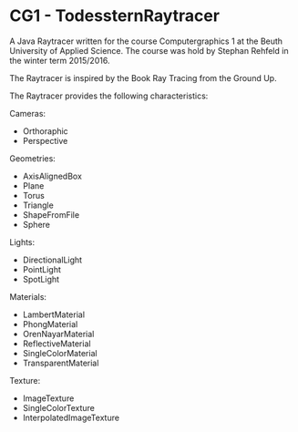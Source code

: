 # CG1 - TodessternRaytracer

A Java Raytracer written for the course Computergraphics 1 at the Beuth University of Applied Science.
The course was hold by Stephan Rehfeld in the winter term 2015/2016.

The Raytracer is inspired by the Book Ray Tracing from the Ground Up.


The Raytracer provides the following characteristics:


Cameras:    
- Orthoraphic 
- Perspective
          
Geometries: 
- AxisAlignedBox
- Plane
- Torus
- Triangle
- ShapeFromFile
- Sphere

Lights:     
- DirectionalLight           
- PointLight
- SpotLight

Materials:  
- LambertMaterial
- PhongMaterial
- OrenNayarMaterial
- ReflectiveMaterial
- SingleColorMaterial
- TransparentMaterial
  
Texture:    
- ImageTexture
- SingleColorTexture
- InterpolatedImageTexture
